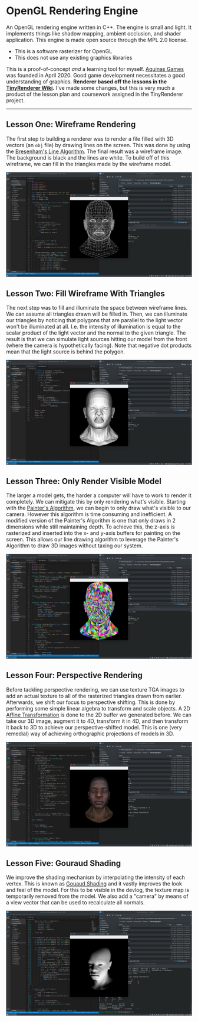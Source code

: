 # OpenGL Rendering Engine 

An OpenGL rendering engine written in C++. 
The engine is small and light. 
It implements things like shadow mapping, ambient occlusion, and shader application.
This engine is made open source through the MPL 2.0 license.

- This is a software rasterizer for OpenGL
- This does not use any existing graphics libraries

This is a proof-of-concept _and_ a learning tool for myself.
[Aquinas Games](https://aquinasgames.ca) was founded in April 2020.
Good game development necessitates a good understanding of graphics.
**Renderer based off the lessons in the [TinyRenderer Wiki](https://github.com/ssloy/tinyrenderer/wiki).**
I've made some changes, but this is very much a product of the lesson plan and coursework assigned in the TinyRenderer project.

---

## Lesson One: Wireframe Rendering

The first step to building a renderer was to render a file filled with 3D vectors (an `obj` file) by drawing lines on the screen. 
This was done by using the [Bresenham's Line Algorithm](https://en.wikipedia.org/wiki/Bresenham%27s_line_algorithm).
The final result was a wireframe image. The background is black and the lines are white.
To build off of this wireframe, we can fill in the triangles made by the wireframe model.

![Wireframe Render](/devlog/lesson-1-wireframe.png)

## Lesson Two: Fill Wireframe With Triangles

The next step was to fill and illuminate the space between wireframe lines.
We can assume all triangles drawn will be filled in. 
Then, we can illuminate our triangles by noticing that polygons that are parallel to the light vector won't be illuminated at all.
I.e. the intensity of illumination is equal to the scalar product of the light vector and the normal to the given triangle.
The result is that we can simulate light sources hitting our model from the front (where the camera is hypothetically facing).
Note that negative dot products mean that the light source is behind the polygon. 

![Triangles Filled In](/devlog/lesson-2-triangles.png)

## Lesson Three: Only Render Visible Model

The larger a model gets, the harder a computer will have to work to render it completely.
We can mitigate this by only rendering what's visible. 
Starting with the [Painter's Algorithm](https://en.wikipedia.org/wiki/Painter%27s_algorithm), we can begin to only draw what's visible to our camera.
However this algorithm is time consuming and inefficient. 
A modified version of the Painter's Algorithm is one that only draws in 2 dimensions while still maintaining depth.
To achieve this, the z-axis is rasterized and inserted into the x- and y-axis buffers for painting on the screen. This allows our line drawing algorithm to leverage the Painter's Algorithm to draw 3D images without taxing our system.

![Only Render Visible Model](/devlog/lesson-3-colouring.png)


## Lesson Four: Perspective Rendering

Before tackling perspective rendering, we can use texture TGA images to add an actual texture to all of the rasterized triangles drawn from earlier.
Afterwards, we shift our focus to perspective shifting.
This is done by performing some simple linear algebra to transform and scale objects. 
A 2D [Affine Transformation](https://en.wikipedia.org/wiki/Affine_transformation) is done to the 2D buffer we generated before. 
We can take our 3D image, augment it to 4D, transform it in 4D, and then transform it back to 3D to achieve our perspective-shifted model.
This is one (very remedial) way of achieving orthographic projections of models in 3D.

![Perspective Rendering](/devlog/lesson-4-perspective.png)

## Lesson Five: Gouraud Shading

We improve the shading mechanism by interpolating the intensity of each vertex. 
This is known as [Gouaud Shading](https://en.wikipedia.org/wiki/Gouraud_shading) and it vastly improves the look and feel of the model.
For this to be visible in the devlog, the texture map is temporarily removed from the model.
We also add a "camera" by means of a view vector that can be used to recalculate all normals.

![Perspective Rendering](/devlog/lesson-5-gouraud-shading.png)
